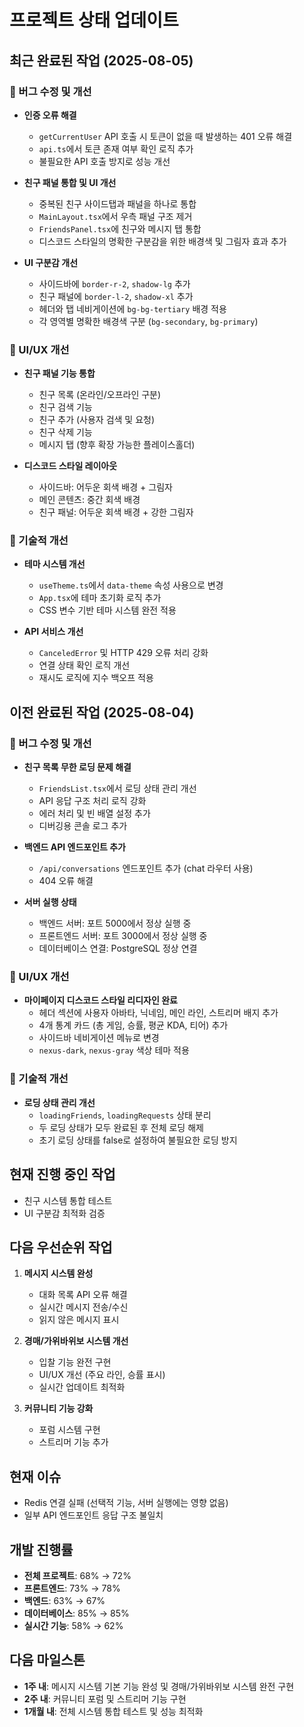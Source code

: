 # 프로젝트 상태 업데이트

## 최근 완료된 작업 (2025-08-05)

### 🔧 버그 수정 및 개선

- **인증 오류 해결**

  - `getCurrentUser` API 호출 시 토큰이 없을 때 발생하는 401 오류 해결
  - `api.ts`에서 토큰 존재 여부 확인 로직 추가
  - 불필요한 API 호출 방지로 성능 개선

- **친구 패널 통합 및 UI 개선**

  - 중복된 친구 사이드탭과 패널을 하나로 통합
  - `MainLayout.tsx`에서 우측 패널 구조 제거
  - `FriendsPanel.tsx`에 친구와 메시지 탭 통합
  - 디스코드 스타일의 명확한 구분감을 위한 배경색 및 그림자 효과 추가

- **UI 구분감 개선**
  - 사이드바에 `border-r-2`, `shadow-lg` 추가
  - 친구 패널에 `border-l-2`, `shadow-xl` 추가
  - 헤더와 탭 네비게이션에 `bg-bg-tertiary` 배경 적용
  - 각 영역별 명확한 배경색 구분 (`bg-secondary`, `bg-primary`)

### 🎨 UI/UX 개선

- **친구 패널 기능 통합**

  - 친구 목록 (온라인/오프라인 구분)
  - 친구 검색 기능
  - 친구 추가 (사용자 검색 및 요청)
  - 친구 삭제 기능
  - 메시지 탭 (향후 확장 가능한 플레이스홀더)

- **디스코드 스타일 레이아웃**
  - 사이드바: 어두운 회색 배경 + 그림자
  - 메인 콘텐츠: 중간 회색 배경
  - 친구 패널: 어두운 회색 배경 + 강한 그림자

### 🔧 기술적 개선

- **테마 시스템 개선**

  - `useTheme.ts`에서 `data-theme` 속성 사용으로 변경
  - `App.tsx`에 테마 초기화 로직 추가
  - CSS 변수 기반 테마 시스템 완전 적용

- **API 서비스 개선**
  - `CanceledError` 및 HTTP 429 오류 처리 강화
  - 연결 상태 확인 로직 개선
  - 재시도 로직에 지수 백오프 적용

## 이전 완료된 작업 (2025-08-04)

### 🔧 버그 수정 및 개선

- **친구 목록 무한 로딩 문제 해결**

  - `FriendsList.tsx`에서 로딩 상태 관리 개선
  - API 응답 구조 처리 로직 강화
  - 에러 처리 및 빈 배열 설정 추가
  - 디버깅용 콘솔 로그 추가

- **백엔드 API 엔드포인트 추가**

  - `/api/conversations` 엔드포인트 추가 (chat 라우터 사용)
  - 404 오류 해결

- **서버 실행 상태**
  - 백엔드 서버: 포트 5000에서 정상 실행 중
  - 프론트엔드 서버: 포트 3000에서 정상 실행 중
  - 데이터베이스 연결: PostgreSQL 정상 연결

### 🎨 UI/UX 개선

- **마이페이지 디스코드 스타일 리디자인 완료**
  - 헤더 섹션에 사용자 아바타, 닉네임, 메인 라인, 스트리머 배지 추가
  - 4개 통계 카드 (총 게임, 승률, 평균 KDA, 티어) 추가
  - 사이드바 네비게이션 메뉴로 변경
  - `nexus-dark`, `nexus-gray` 색상 테마 적용

### 🔧 기술적 개선

- **로딩 상태 관리 개선**
  - `loadingFriends`, `loadingRequests` 상태 분리
  - 두 로딩 상태가 모두 완료된 후 전체 로딩 해제
  - 초기 로딩 상태를 false로 설정하여 불필요한 로딩 방지

## 현재 진행 중인 작업

- 친구 시스템 통합 테스트
- UI 구분감 최적화 검증

## 다음 우선순위 작업

1. **메시지 시스템 완성**

   - 대화 목록 API 오류 해결
   - 실시간 메시지 전송/수신
   - 읽지 않은 메시지 표시

2. **경매/가위바위보 시스템 개선**

   - 입찰 기능 완전 구현
   - UI/UX 개선 (주요 라인, 승률 표시)
   - 실시간 업데이트 최적화

3. **커뮤니티 기능 강화**
   - 포럼 시스템 구현
   - 스트리머 기능 추가

## 현재 이슈

- Redis 연결 실패 (선택적 기능, 서버 실행에는 영향 없음)
- 일부 API 엔드포인트 응답 구조 불일치

## 개발 진행률

- **전체 프로젝트**: 68% → 72%
- **프론트엔드**: 73% → 78%
- **백엔드**: 63% → 67%
- **데이터베이스**: 85% → 85%
- **실시간 기능**: 58% → 62%

## 다음 마일스톤

- **1주 내**: 메시지 시스템 기본 기능 완성 및 경매/가위바위보 시스템 완전 구현
- **2주 내**: 커뮤니티 포럼 및 스트리머 기능 구현
- **1개월 내**: 전체 시스템 통합 테스트 및 성능 최적화
